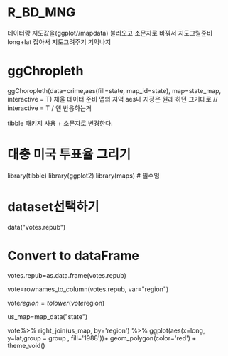 # R_BD_MNG

데이터랑 지도값을(ggplot//mapdata) 불러오고 소문자로 바꿔서 지도그릴준비
long+lat 잡아서 지도그려주기 기억나지
# ggChropleth

ggChoropleth(data=crime,aes(fill=state, map_id=state), map=state_map, interactive = T)
채울 데이터 준비 맵의 지역 aes내 지정은 원래 하던 그거대로 // interactive = T / 얜 반응하는거

tibble 패키지 사용 + 소문자로 변경한다.

# 대충 미국 투표율 그리기

library(tibble)
library(ggplot2)
library(maps) # 필수임

# dataset선택하기
data("votes.repub") 

# Convert to dataFrame 
votes.repub=as.data.frame(votes.repub)

vote=rownames_to_column(votes.repub, var="region")

vote$region = tolower(vote$region)

us_map=map_data("state")

vote%>%
  right_join(us_map, by='region') %>%
  ggplot(aes(x=long, y=lat,group = group , fill='1988'))+
  geom_polygon(color='red') + theme_void()



